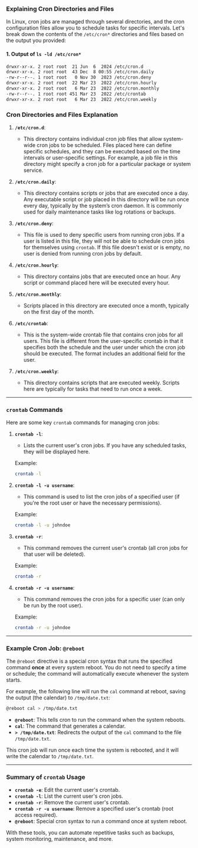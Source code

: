 ### **Explaining Cron Directories and Files**

In Linux, cron jobs are managed through several directories, and the cron configuration files allow you to schedule tasks for specific intervals. Let's break down the contents of the `/etc/cron*` directories and files based on the output you provided:

#### **1. Output of `ls -ld /etc/cron*`**

```bash
drwxr-xr-x. 2 root root  21 Jun  6  2024 /etc/cron.d
drwxr-xr-x. 2 root root  43 Dec  8 00:55 /etc/cron.daily
-rw-r--r--. 1 root root   0 Nov 30  2023 /etc/cron.deny
drwxr-xr-x. 2 root root  22 Mar 23  2022 /etc/cron.hourly
drwxr-xr-x. 2 root root   6 Mar 23  2022 /etc/cron.monthly
-rw-r--r--. 1 root root 451 Mar 23  2022 /etc/crontab
drwxr-xr-x. 2 root root   6 Mar 23  2022 /etc/cron.weekly
```

### **Cron Directories and Files Explanation**

1. **`/etc/cron.d`**: 
   - This directory contains individual cron job files that allow system-wide cron jobs to be scheduled. Files placed here can define specific schedules, and they can be executed based on the time intervals or user-specific settings. For example, a job file in this directory might specify a cron job for a particular package or system service.

2. **`/etc/cron.daily`**: 
   - This directory contains scripts or jobs that are executed once a day. Any executable script or job placed in this directory will be run once every day, typically by the system’s cron daemon. It is commonly used for daily maintenance tasks like log rotations or backups.

3. **`/etc/cron.deny`**:
   - This file is used to deny specific users from running cron jobs. If a user is listed in this file, they will not be able to schedule cron jobs for themselves using `crontab`. If this file doesn't exist or is empty, no user is denied from running cron jobs by default.

4. **`/etc/cron.hourly`**: 
   - This directory contains jobs that are executed once an hour. Any script or command placed here will be executed every hour.

5. **`/etc/cron.monthly`**: 
   - Scripts placed in this directory are executed once a month, typically on the first day of the month.

6. **`/etc/crontab`**: 
   - This is the system-wide crontab file that contains cron jobs for all users. This file is different from the user-specific crontab in that it specifies both the schedule and the user under which the cron job should be executed. The format includes an additional field for the user.

7. **`/etc/cron.weekly`**:
   - This directory contains scripts that are executed weekly. Scripts here are typically for tasks that need to run once a week.

---

### **`crontab` Commands**

Here are some key `crontab` commands for managing cron jobs:

1. **`crontab -l`**:
   - Lists the current user's cron jobs. If you have any scheduled tasks, they will be displayed here.
   
   Example:
   ```bash
   crontab -l
   ```

2. **`crontab -l -u username`**:
   - This command is used to list the cron jobs of a specified user (if you're the root user or have the necessary permissions).
   
   Example:
   ```bash
   crontab -l -u johndoe
   ```

3. **`crontab -r`**:
   - This command removes the current user's crontab (all cron jobs for that user will be deleted).
   
   Example:
   ```bash
   crontab -r
   ```

4. **`crontab -r -u username`**:
   - This command removes the cron jobs for a specific user (can only be run by the root user).
   
   Example:
   ```bash
   crontab -r -u johndoe
   ```

---

### **Example Cron Job: `@reboot`**

The `@reboot` directive is a special cron syntax that runs the specified command **once** at every system reboot. You do not need to specify a time or schedule; the command will automatically execute whenever the system starts.

For example, the following line will run the `cal` command at reboot, saving the output (the calendar) to `/tmp/date.txt`:

```bash
@reboot cal > /tmp/date.txt
```

- **`@reboot`**: This tells cron to run the command when the system reboots.
- **`cal`**: The command that generates a calendar.
- **`> /tmp/date.txt`**: Redirects the output of the `cal` command to the file `/tmp/date.txt`.

This cron job will run once each time the system is rebooted, and it will write the calendar to `/tmp/date.txt`.

---

### **Summary of `crontab` Usage**

- **`crontab -e`**: Edit the current user's crontab.
- **`crontab -l`**: List the current user's cron jobs.
- **`crontab -r`**: Remove the current user's crontab.
- **`crontab -r -u username`**: Remove a specified user's crontab (root access required).
- **`@reboot`**: Special cron syntax to run a command once at system reboot.

With these tools, you can automate repetitive tasks such as backups, system monitoring, maintenance, and more.
